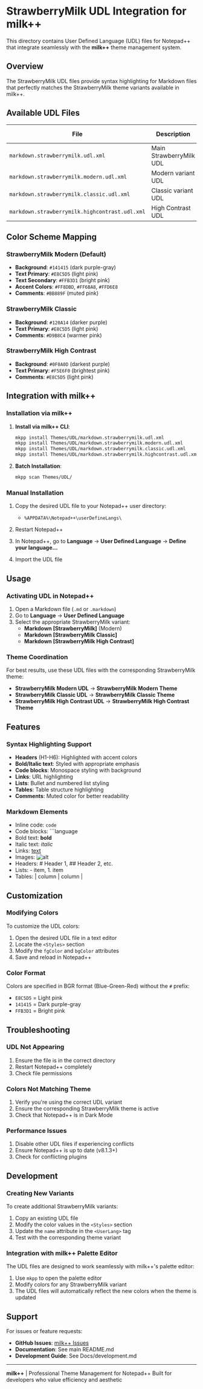 # StrawberryMilk UDL Integration for milk++

This directory contains User Defined Language (UDL) files for Notepad++ that integrate seamlessly with the **milk++** theme management system.

## Overview

The StrawberryMilk UDL files provide syntax highlighting for Markdown files that perfectly matches the StrawberryMilk theme variants available in milk++.

## Available UDL Files

| File | Description | Theme Variant |
|------|-------------|---------------|
| `markdown.strawberrymilk.udl.xml` | Main StrawberryMilk UDL | Modern (default) |
| `markdown.strawberrymilk.modern.udl.xml` | Modern variant UDL | Cooler, neutral |
| `markdown.strawberrymilk.classic.udl.xml` | Classic variant UDL | Original warm pink |
| `markdown.strawberrymilk.highcontrast.udl.xml` | High Contrast UDL | Enhanced accessibility |

## Color Scheme Mapping

### StrawberryMilk Modern (Default)

- **Background**: `#141415` (dark purple-gray)
- **Text Primary**: `#E8C5D5` (light pink)
- **Text Secondary**: `#FFB3D1` (bright pink)
- **Accent Colors**: `#FF8DBD`, `#FF6BA8`, `#FFD6E8`
- **Comments**: `#BB889F` (muted pink)

### StrawberryMilk Classic

- **Background**: `#120A14` (darker purple)
- **Text Primary**: `#E8C5D5` (light pink)
- **Comments**: `#D9B8C4` (warmer pink)

### StrawberryMilk High Contrast

- **Background**: `#0F0A0D` (darkest purple)
- **Text Primary**: `#F5E6F0` (brightest pink)
- **Comments**: `#E8C5D5` (light pink)

## Integration with milk++

### Installation via milk++

1. **Install via milk++ CLI**:
   ```bash
   mkpp install Themes/UDL/markdown.strawberrymilk.udl.xml
   mkpp install Themes/UDL/markdown.strawberrymilk.modern.udl.xml
   mkpp install Themes/UDL/markdown.strawberrymilk.classic.udl.xml
   mkpp install Themes/UDL/markdown.strawberrymilk.highcontrast.udl.xml
   ```

2. **Batch Installation**:
   ```bash
   mkpp scan Themes/UDL/
   ```

### Manual Installation

1. Copy the desired UDL file to your Notepad++ user directory:
   - `%APPDATA%\Notepad++\userDefineLangs\`

2. Restart Notepad++

3. In Notepad++, go to **Language** → **User Defined Language** → **Define your language...**

4. Import the UDL file

## Usage

### Activating UDL in Notepad++

1. Open a Markdown file (`.md` or `.markdown`)
2. Go to **Language** → **User Defined Language**
3. Select the appropriate StrawberryMilk variant:
   - **Markdown [StrawberryMilk]** (Modern)
   - **Markdown [StrawberryMilk Classic]**
   - **Markdown [StrawberryMilk High Contrast]**

### Theme Coordination

For best results, use these UDL files with the corresponding StrawberryMilk theme:

- **StrawberryMilk Modern UDL** → **StrawberryMilk Modern Theme**
- **StrawberryMilk Classic UDL** → **StrawberryMilk Classic Theme**
- **StrawberryMilk High Contrast UDL** → **StrawberryMilk High Contrast Theme**

## Features

### Syntax Highlighting Support

- **Headers** (H1-H6): Highlighted with accent colors
- **Bold/Italic text**: Styled with appropriate emphasis
- **Code blocks**: Monospace styling with background
- **Links**: URL highlighting
- **Lists**: Bullet and numbered list styling
- **Tables**: Table structure highlighting
- **Comments**: Muted color for better readability

### Markdown Elements

- Inline code: `code`
- Code blocks: ```language
- Bold text: **bold**
- Italic text: *italic*
- Links: [text](url)
- Images: ![alt](url)
- Headers: # Header 1, ## Header 2, etc.
- Lists: - item, 1. item
- Tables: | column | column |

## Customization

### Modifying Colors

To customize the UDL colors:

1. Open the desired UDL file in a text editor
2. Locate the `<Styles>` section
3. Modify the `fgColor` and `bgColor` attributes
4. Save and reload in Notepad++

### Color Format

Colors are specified in BGR format (Blue-Green-Red) without the `#` prefix:

- `E8C5D5` = Light pink
- `141415` = Dark purple-gray
- `FFB3D1` = Bright pink

## Troubleshooting

### UDL Not Appearing

1. Ensure the file is in the correct directory
2. Restart Notepad++ completely
3. Check file permissions

### Colors Not Matching Theme

1. Verify you're using the correct UDL variant
2. Ensure the corresponding StrawberryMilk theme is active
3. Check that Notepad++ is in Dark Mode

### Performance Issues

1. Disable other UDL files if experiencing conflicts
2. Ensure Notepad++ is up to date (v8.1.3+)
3. Check for conflicting plugins

## Development

### Creating New Variants

To create additional StrawberryMilk variants:

1. Copy an existing UDL file
2. Modify the color values in the `<Styles>` section
3. Update the `name` attribute in the `<UserLang>` tag
4. Test with the corresponding theme variant

### Integration with milk++ Palette Editor

The UDL files are designed to work seamlessly with milk++'s palette editor:

1. Use `mkpp` to open the palette editor
2. Modify colors for any StrawberryMilk variant
3. The UDL files will automatically reflect the new colors when the theme is updated

## Support

For issues or feature requests:

- **GitHub Issues**: [milk++ Issues](https://github.com/ryanf-github/mkpp/issues)
- **Documentation**: See main README.md
- **Development Guide**: See Docs/development.md

---

**milk++** | Professional Theme Management for Notepad++
Built for developers who value efficiency and aesthetic
